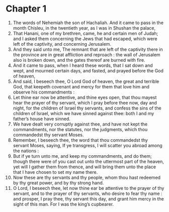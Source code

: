 # Chapter 1

1. The words of Nehemiah the son of Hachaliah. And it came to pass in the month Chisleu, in the twentieth year, as I was in Shushan the palace,
2. That Hanani, one of my brethren, came, he and certain men of Judah; and I asked them concerning the Jews that had escaped, which were left of the captivity, and concerning Jerusalem.
3. And they said unto me, The remnant that are left of the captivity there in the province are in great affliction and reproach : the wall of Jerusalem also is broken down, and the gates thereof are burned with fire.
4. And it came to pass, when I heard these words, that I sat down and wept, and mourned certain days, and fasted, and prayed before the God of heaven,
5. And said, I beseech thee, O Lord God of heaven, the great and terrible God, that keepeth covenant and mercy for them that love him and observe his commandments :
6. Let thine ear now be attentive, and thine eyes open, that thou mayest hear the prayer of thy servant, which I pray before thee now, day and night, for the children of Israel thy servants, and confess the sins of the children of Israel, which we have sinned against thee: both I and my father’s house have sinned.
7. We have dealt very corruptly against thee, and have not kept the commandments, nor the statutes, nor the judgments, which thou commandedst thy servant Moses.
8. Remember, I beseech thee, the word that thou commandedst thy servant Moses, saying, If ye transgress, I will scatter you abroad among the nations :
9. But if ye turn unto me, and keep my commandments, and do them; though there were of you cast out unto the uttermost part of the heaven, yet will I gather them from thence, and will bring them unto the place that I have chosen to set my name there.
10. Now these are thy servants and thy people, whom thou hast redeemed by thy great power, and by thy strong hand.
11. O Lord, I beseech thee, let now thine ear be attentive to the prayer of thy servant, and to the prayer of thy servants, who desire to fear thy name : and prosper, I pray thee, thy servant this day, and grant him mercy in the sight of this man. For I was the king’s cupbearer.


